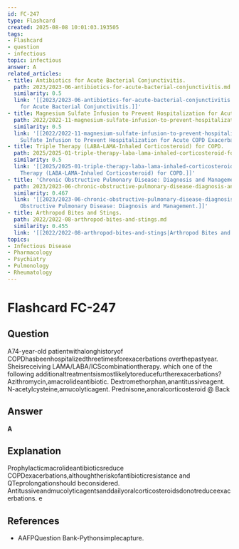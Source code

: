 ```yaml
---
id: FC-247
type: Flashcard
created: 2025-08-08 10:01:03.193505
tags:
- Flashcard
- question
- infectious
topic: infectious
answer: A
related_articles:
- title: Antibiotics for Acute Bacterial Conjunctivitis.
  path: 2023/2023-06-antibiotics-for-acute-bacterial-conjunctivitis.md
  similarity: 0.5
  link: '[[2023/2023-06-antibiotics-for-acute-bacterial-conjunctivitis|Antibiotics
    for Acute Bacterial Conjunctivitis.]]'
- title: Magnesium Sulfate Infusion to Prevent Hospitalization for Acute COPD Exacerbations.
  path: 2022/2022-11-magnesium-sulfate-infusion-to-prevent-hospitalization-for-ac.md
  similarity: 0.5
  link: '[[2022/2022-11-magnesium-sulfate-infusion-to-prevent-hospitalization-for-ac|Magnesium
    Sulfate Infusion to Prevent Hospitalization for Acute COPD Exacerbations.]]'
- title: Triple Therapy (LABA-LAMA-Inhaled Corticosteroid) for COPD.
  path: 2025/2025-01-triple-therapy-laba-lama-inhaled-corticosteroid-for-copd.md
  similarity: 0.5
  link: '[[2025/2025-01-triple-therapy-laba-lama-inhaled-corticosteroid-for-copd|Triple
    Therapy (LABA-LAMA-Inhaled Corticosteroid) for COPD.]]'
- title: 'Chronic Obstructive Pulmonary Disease: Diagnosis and Management.'
  path: 2023/2023-06-chronic-obstructive-pulmonary-disease-diagnosis-and-manageme.md
  similarity: 0.467
  link: '[[2023/2023-06-chronic-obstructive-pulmonary-disease-diagnosis-and-manageme|Chronic
    Obstructive Pulmonary Disease: Diagnosis and Management.]]'
- title: Arthropod Bites and Stings.
  path: 2022/2022-08-arthropod-bites-and-stings.md
  similarity: 0.455
  link: '[[2022/2022-08-arthropod-bites-and-stings|Arthropod Bites and Stings.]]'
topics:
- Infectious Disease
- Pharmacology
- Psychiatry
- Pulmonology
- Rheumatology
---
```


# Flashcard FC-247

## Question

A74-year-old patientwithalonghistoryof COPDhasbeenhospitalizedthreetimesforexacerbations overthepastyear. Sheisreceiving LAMA/LABA/ICScombinationtherapy. which one of the following additionaltreatmentsismostlikelytoreducefurtherexacerbations? Azithromycin,amacrolideantibiotic. Dextromethorphan,anantitussiveagent. N-acetylcysteine,amucolyticagent. Prednisone,anoralcorticosteroid @ Back

## Answer

**A**

## Explanation

Prophylacticmacrolideantibioticsreduce COPDexacerbations,althoughtheriskofantibioticresistance and QTeprolongationshould beconsidered. Antitussiveandmucolyticagentsanddailyoralcorticosteroidsdonotreduceexacerbations. e

## References

- AAFPQuestion Bank-Pythonsimplecapture.

